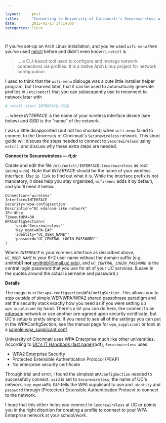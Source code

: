 ```yaml
---

layout:     post
title:      "Connecting to University of Cincinnati's Securewireless with netctl"
date:       2015-01-13 17:14:00
categories: linux

---
```


If you've set-up an Arch Linux installation, and you've used `wifi-menu` then
you've used [netctl][netctl] before and didn't even know it.  `netctl` is

> ... a CLI-based tool used to configure and manage network connections via
> profiles. It is a native Arch Linux project for network configuration.

I used to think that the `wifi-menu` dialouge was a cute little installer helper
program, but I learned later, that it can be used to automatically generate
profiles in `/etc/netctl` that you can subsequently use to reconnect to network
later with

```bash
# netctl start INTERFACE-SSID
```

... where *INTERFACE* is the name of your wireless interface device (see below)
and *SSID* is the "name" of the network.

I was a little disappointed (but not too shocked) when `wifi-menu` failed to
connect to the University of Cincinnati's `Securewireless` network.  This short
guide will discuss the steps needed to connect to `Securewireless` using
`netctl`, and discuss why these extra steps are needed.

<!--more-->

**Connect to Securewireless — _tl;dr_**

Create and edit the file `/etc/netctl/INTERFACE-Securewireless` as root (using
`sudo`).  Note that _INTERFACE_ should be the name of your wireless interface.
Use `ip link` to find out what it is.  While the interface prefix is not
mandatory, it does help you stay organized, `wifi-menu` adds it by default, and
you'll need it below.

```
Connection='wireless'
Interface=INTERFACE
Security='wpa-configsection'
Description="UC eduroam-like network"
IP='dhcp'
TimeoutWPA=30
WPAConfigSection=(
    'ssid="Securewireless"'
    'key_mgmt=WPA-EAP'
    'identity="UC_USER_NAME"'
    'password="UC_CENTRAL_LOGIN_PASSWORD"'
)
```

Where *`INTERFACE`* is your wireless interface as described above,
*`UC_USER_NAME`* is your 6+2 user name without the domain suffix (e.g. smithbb1
**not** smithbb1@mail.uc.edu), and *`UC_CENTRAL_LOGIN_PASSWORD`* is the central
login password that you use for all of your UC services. (Leave in the quotes
around the actual username and password.)

**Details**

The magic is in the `wpa-configsection`/`WPAConfigSection`.  This allows you to
step outside of simple WEP/WPA/WPA2 shared passphrase paradigm and set the
security stack exactly how you need as if you were setting up `wpa_supplicant`
by hand.  There's a lot you can do here, like connect to an [eduroam][eduroam]
network or use another pre-agreed upon security certificate, but UC's setup is
pretty simple. If you need to see all of the settings you can put in the
WPAConfigSection, see the manual page for `wpa_supplicant` or look at a [sample
wpa_supplicant.conf][wpa_supplicant example].

University of Cincinnati uses WPA Enterprise much like other universities.
According to [UC's IT Handbook (last page)][uc_it_handbook](pdf), `Securewireless`
uses:

* WPA2 Enterprise Security
* Protected Extensible Authentication Protocol (PEAP)
* No enterprise security certificate

Through trial and error, I found the simplest `WPAConfigSection` needed to
successfully connect.  `ssid` is set to `Securewireless`, the name of UC's
network. `key_mgmt=WPA-EAP` tells the WPA supplicant to use and `identity` and
`password` through (Protected) Extensible Authentication Protocol to connect to
the network.

I hope that this either helps you connect to `Securewireless` at UC or points
you in the right direction for creating a profile to connect to your WPA
Enterprise network at your school/work.


[netctl]: https://wiki.archlinux.org/index.php/netctl
[eduroam]: https://wiki.archlinux.org/index.php/WPA2_Enterprise#netctl
[wpa_supplicant example]: http://w1.fi/cgit/hostap/plain/wpa_supplicant/wpa_supplicant.conf
[uc_it_handbook]: http://ucdirectory.uc.edu/studentplanner/ITHandbook.pdf
